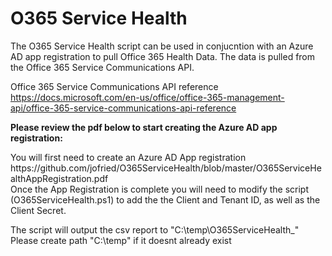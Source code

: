 # O365 Service Health

<p>The O365 Service Health script can be used in conjucntion with an Azure AD app registration to pull Office 365 Health Data. The data is pulled from the Office 365 Service Communications API.<p/>

Office 365 Service Communications API reference
<br>
https://docs.microsoft.com/en-us/office/office-365-management-api/office-365-service-communications-api-reference


<p><b>Please review the pdf below to start creating the Azure AD app registration:</b></p>
You will first need to create an Azure AD App registration
https://github.com/jofried/O365ServiceHealth/blob/master/O365ServiceHealthAppRegistration.pdf <br>
Once the App Registration is complete you will need to modify the script (O365ServiceHealth.ps1) to add the the Client and Tenant ID, as well as the Client Secret.<br>

The script will output the csv report to "C:\temp\O365ServiceHealth_<datetime>" <br>
Please create path "C:\temp\" if it doesnt already exist
